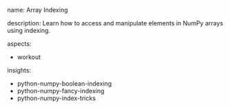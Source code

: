 name: Array Indexing

description: Learn how to access and manipulate elements in NumPy arrays using indexing.

aspects:
  - workout

insights:
  - python-numpy-boolean-indexing
  - python-numpy-fancy-indexing
  - python-numpy-index-tricks
